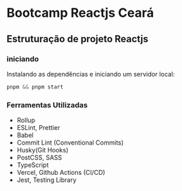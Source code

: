 # Bootcamp Reactjs Ceará

## Estruturação de projeto Reactjs

### iniciando

Instalando as dependências e iniciando um servidor local:

```js
pnpm && pnpm start
```

### Ferramentas Utilizadas

- Rollup
- ESLint, Prettier
- Babel
- Commit Lint (Conventional Commits)
- Husky(Git Hooks)
- PostCSS, SASS
- TypeScript
- Vercel, Github Actions (CI/CD)
- Jest, Testing Library
